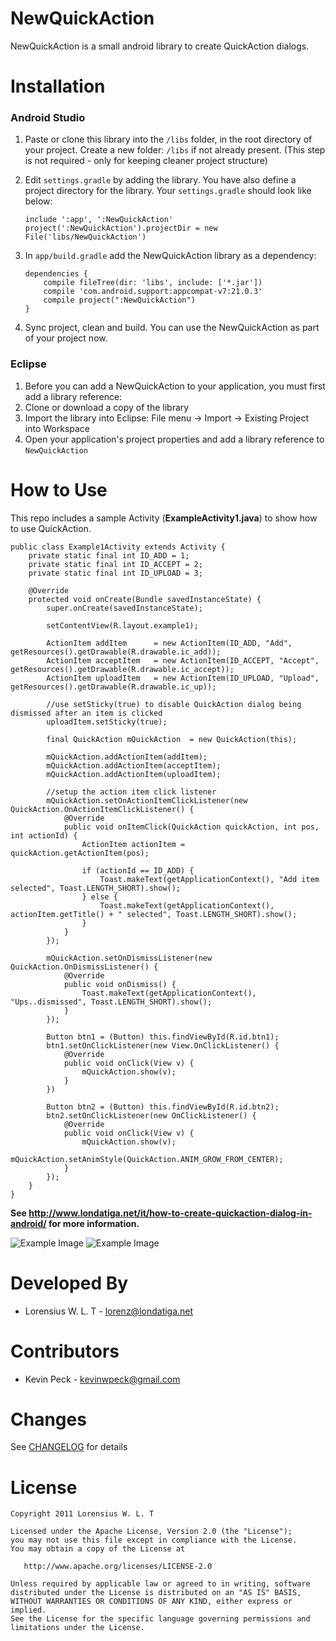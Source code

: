 NewQuickAction
==============

NewQuickAction is a small android library to create QuickAction dialogs.

Installation
===============

### Android Studio

 1. Paste or clone this library into the `/libs` folder, in the root directory of your project. Create a new folder: `/libs` if not already present. (This step is not required - only for keeping cleaner project structure)

 2. Edit `settings.gradle` by adding the library. You have also define a project directory for the library. Your `settings.gradle` should look like below:
	```
	include ':app', ':NewQuickAction'
	project(':NewQuickAction').projectDir = new File('libs/NewQuickAction')
	```
 3. In `app/build.gradle` add the NewQuickAction library as a dependency:
	```
	dependencies {
	    compile fileTree(dir: 'libs', include: ['*.jar'])
	    compile 'com.android.support:appcompat-v7:21.0.3'
	    compile project(":NewQuickAction")
	}
	```

 4. Sync project, clean and build. You can use the NewQuickAction as part of your project now.

### Eclipse

 1. Before you can add a NewQuickAction to your application, you must first add a library reference:
 2. Clone or download a copy of the library
 3. Import the library into Eclipse: File menu -> Import -> Existing Project into Workspace
 4. Open your application's project properties and add a library reference to `NewQuickAction`


How to Use
==========
This repo includes a sample Activity (__ExampleActivity1.java__) to show how to use QuickAction.

	public class Example1Activity extends Activity {
		private static final int ID_ADD = 1;
		private static final int ID_ACCEPT = 2;
		private static final int ID_UPLOAD = 3;
	
		@Override
		protected void onCreate(Bundle savedInstanceState) {
			super.onCreate(savedInstanceState);
		
			setContentView(R.layout.example1);
		
			ActionItem addItem 		= new ActionItem(ID_ADD, "Add", getResources().getDrawable(R.drawable.ic_add));
			ActionItem acceptItem 	= new ActionItem(ID_ACCEPT, "Accept", getResources().getDrawable(R.drawable.ic_accept));
        	ActionItem uploadItem 	= new ActionItem(ID_UPLOAD, "Upload", getResources().getDrawable(R.drawable.ic_up));
       
        	//use setSticky(true) to disable QuickAction dialog being dismissed after an item is clicked
        	uploadItem.setSticky(true);
        
			final QuickAction mQuickAction 	= new QuickAction(this);
		
			mQuickAction.addActionItem(addItem);
			mQuickAction.addActionItem(acceptItem);
			mQuickAction.addActionItem(uploadItem);
		
			//setup the action item click listener
			mQuickAction.setOnActionItemClickListener(new QuickAction.OnActionItemClickListener() {
				@Override
				public void onItemClick(QuickAction quickAction, int pos, int actionId) {
					ActionItem actionItem = quickAction.getActionItem(pos);
				
					if (actionId == ID_ADD) {
						Toast.makeText(getApplicationContext(), "Add item selected", Toast.LENGTH_SHORT).show();
					} else {
						Toast.makeText(getApplicationContext(), actionItem.getTitle() + " selected", Toast.LENGTH_SHORT).show();
					}
				}
			});
		
			mQuickAction.setOnDismissListener(new QuickAction.OnDismissListener() {
				@Override
				public void onDismiss() {
					Toast.makeText(getApplicationContext(), "Ups..dismissed", Toast.LENGTH_SHORT).show();
				}
			});
		
			Button btn1 = (Button) this.findViewById(R.id.btn1);
			btn1.setOnClickListener(new View.OnClickListener() {
				@Override
				public void onClick(View v) {
					mQuickAction.show(v);
				}
			})

			Button btn2 = (Button) this.findViewById(R.id.btn2);
			btn2.setOnClickListener(new OnClickListener() {
				@Override
				public void onClick(View v) {
					mQuickAction.show(v);
					mQuickAction.setAnimStyle(QuickAction.ANIM_GROW_FROM_CENTER);
				}
			});
		}
	}

**See http://www.londatiga.net/it/how-to-create-quickaction-dialog-in-android/ for more information.**

![Example Image](http://londatiga.net/images/quickaction1.png)  ![Example Image](http://londatiga.net/images/quickaction2.png) 

Developed By
============

* Lorensius W. L. T - <lorenz@londatiga.net>

Contributors
============

* Kevin Peck - <kevinwpeck@gmail.com>

Changes
=======

See [CHANGELOG](https://github.com/lorensiuswlt/NewQuickAction/blob/master/CHANGELOG.md) for details

License
=======

    Copyright 2011 Lorensius W. L. T

    Licensed under the Apache License, Version 2.0 (the "License");
    you may not use this file except in compliance with the License.
    You may obtain a copy of the License at

       http://www.apache.org/licenses/LICENSE-2.0

    Unless required by applicable law or agreed to in writing, software
    distributed under the License is distributed on an "AS IS" BASIS,
    WITHOUT WARRANTIES OR CONDITIONS OF ANY KIND, either express or implied.
    See the License for the specific language governing permissions and
    limitations under the License.
